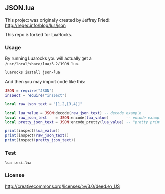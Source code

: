 
JSON.lua
----

This project was originally created by Jeffrey Friedl: http://regex.info/blog/lua/json

This repo is forked for LuaRocks.

### Usage

By running Luarocks you will actually get a `/usr/local/share/lua/5.2/JSON.lua`.

```
luarocks install json-lua
```

And then you may import code like this:

```lua
JSON = require("JSON")
inspect = require("inspect")

local raw_json_text = "[1,2,[3,4]]"

local lua_value = JSON:decode(raw_json_text) -- decode example
local raw_json_text    = JSON:encode(lua_value)        -- encode example
local pretty_json_text = JSON:encode_pretty(lua_value) -- "pretty printed" version

print(inspect(lua_value))
print(inspect(raw_json_text))
print(inspect(pretty_json_text))
```

### Test

```
lua test.lua
```

### License

http://creativecommons.org/licenses/by/3.0/deed.en_US
